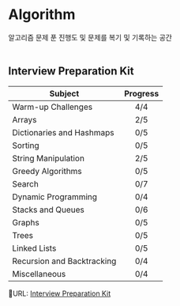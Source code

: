 # Algorithm

알고리즘 문제 푼 진행도 및 문제를 복기 및 기록하는 공간
</br>
</br>

## Interview Preparation Kit

| Subject                    | Progress |
| -------------------------- | :------: |
| Warm-up Challenges         |   4/4    |
| Arrays                     |   2/5    |
| Dictionaries and Hashmaps  |   0/5    |
| Sorting                    |   0/5    |
| String Manipulation        |   2/5    |
| Greedy Algorithms          |   0/5    |
| Search                     |   0/7    |
| Dynamic Programming        |   0/4    |
| Stacks and Queues          |   0/6    |
| Graphs                     |   0/5    |
| Trees                      |   0/5    |
| Linked Lists               |   0/5    |
| Recursion and Backtracking |   0/4    |
| Miscellaneous              |   0/4    |

:link:URL: [Interview Preparation Kit](https://www.hackerrank.com/interview/interview-preparation-kit)
